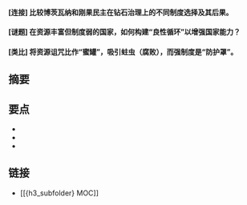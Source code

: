 #### [连接] 比较博茨瓦纳和刚果民主在钻石治理上的不同制度选择及其后果。


#### [谜题] 在资源丰富但制度弱的国家，如何构建“良性循环”以增强国家能力？


#### [类比] 将资源诅咒比作“蜜罐”，吸引蛀虫（腐败），而强制度是“防护罩”。


## 摘要


## 要点

- 
- 
- 

## 链接

- [[{h3_subfolder} MOC]]
